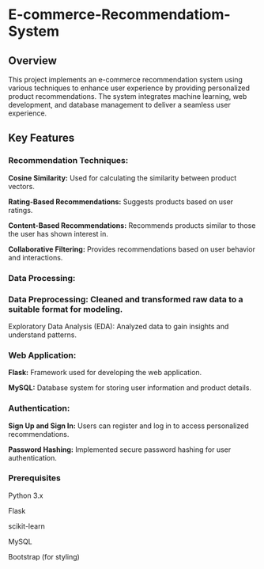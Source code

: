 # E-commerce-Recommendatiom-System
## Overview
This project implements an e-commerce recommendation system using various techniques to enhance user experience by providing personalized product recommendations. The system integrates machine learning, web development, and database management to deliver a seamless user experience.

## Key Features
### Recommendation Techniques:

**Cosine Similarity:** Used for calculating the similarity between product vectors.  

**Rating-Based Recommendations:** Suggests products based on user ratings.  

**Content-Based Recommendations:** Recommends products similar to those the user has shown interest in.  

**Collaborative Filtering:** Provides recommendations based on user behavior and interactions.  

### Data Processing:

### Data Preprocessing: Cleaned and transformed raw data to a suitable format for modeling.
Exploratory Data Analysis (EDA): Analyzed data to gain insights and understand patterns.
### Web Application:

**Flask:** Framework used for developing the web application.  

**MySQL:** Database system for storing user information and product details.  

### Authentication:
**Sign Up and Sign In:** Users can register and log in to access personalized recommendations.  

**Password Hashing:** Implemented secure password hashing for user authentication.

### Prerequisites
Python 3.x  

Flask  

scikit-learn  

MySQL  

Bootstrap (for styling)
